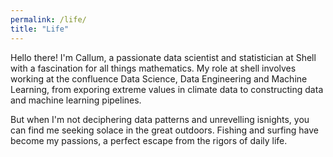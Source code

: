 ```yaml
---
permalink: /life/
title: "Life"
---
```


Hello there! I'm Callum, a passionate data scientist and statistician at Shell with a fascination for all things mathematics. My role at shell involves working at the confluence Data Science, Data Engineering and Machine Learning, from exporing extreme values in climate data to constructing data and machine learning pipelines.

But when I'm not deciphering data patterns and unrevelling isnights, you can find me seeking solace in the great outdoors. Fishing and surfing have become my passions, a perfect escape from the rigors of daily life.